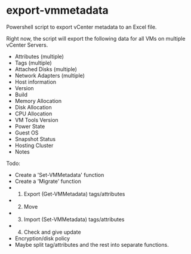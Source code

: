 # export-vmmetadata
Powershell script to export vCenter metadata to an Excel file.

Right now, the script will export the following data for all VMs on multiple vCenter Servers.
* Attributes (multiple)
* Tags (multiple)
* Attached Disks (multiple)
* Network Adapters (multiple)
* Host information
*   Version
*   Build
* Memory Allocation
* Disk Allocation
* CPU Allocation
* VM Tools Version
* Power State
* Guest OS
* Snapshot Status
* Hosting Cluster
* Notes

Todo:
* Create a 'Set-VMMetadata' function
* Create a 'Migrate' function
*   1. Export (Get-VMMetadata) tags/attributes
*   2. Move
*   3. Import (Set-VMMetadata) tags/attributes
*   4. Check and give update
* Encryption/disk policy
* Maybe split tag/attributes and the rest into separate functions.
